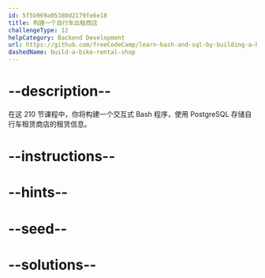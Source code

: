 ```yaml
---
id: 5f5b969a05380d2179fe6e18
title: 构建一个自行车出租商店
challengeType: 12
helpCategory: Backend Development
url: https://github.com/freeCodeCamp/learn-bash-and-sql-by-building-a-bike-rental-shop
dashedName: build-a-bike-rental-shop
---
```


# --description--

在这 210 节课程中，你将构建一个交互式 Bash 程序，使用 PostgreSQL 存储自行车租赁商店的租赁信息。

# --instructions--

# --hints--

# --seed--

# --solutions--
